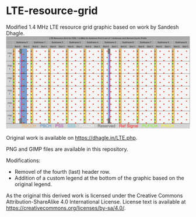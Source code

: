 # LTE-resource-grid
Modified 1.4 MHz LTE resource grid graphic based on work by Sandesh Dhagle.
![Modified 1.4 MHz LTE resource grid graphic based on work by from Sandesh Dhagle.](LTE-Resource-Grid-1,4MHz.png)

Original work is available on https://dhagle.in/LTE.php.

PNG and GIMP files are available in this repository.

Modifications:
- Removel of the fourth (last) header row.
- Addition of a custom legend at the bottom of the graphic based on the original legend.

As the original this derived work is licensed under the Creative Commons Attribution-ShareAlike 4.0 International License. License text is available at https://creativecommons.org/licenses/by-sa/4.0/.
